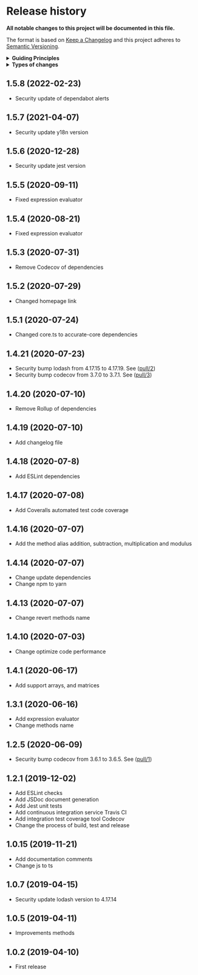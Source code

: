 # Release history

**All notable changes to this project will be documented in this file.**

The format is based on [Keep a Changelog](http://keepachangelog.com/en/1.0.0/)
and this project adheres to [Semantic Versioning](http://semver.org/spec/v2.0.0.html).

<details>
  <summary><strong>Guiding Principles</strong></summary>

-   Changelogs are for humans, not machines.
-   There should be an entry for every single version.
-   The same types of changes should be grouped.
-   Versions and sections should be linkable.
-   The latest version comes first.
-   The release date of each versions is displayed.
-   Mention whether you follow Semantic Versioning.

</details>

<details>
  <summary><strong>Types of changes</strong></summary>

Changelog entries are classified using the following labels _(from [keep-a-changelog](http://keepachangelog.com/)_):

-   `Added` for new features.
-   `Changed` for changes in existing functionality.
-   `Deprecated` for soon-to-be removed features.
-   `Removed` for now removed features.
-   `Fixed` for any bug fixes.
-   `Security` in case of vulnerabilities.

</details>

## 1.5.8 (2022-02-23)

-   Security update of dependabot alerts

## 1.5.7 (2021-04-07)

-   Security update y18n version

## 1.5.6 (2020-12-28)

-   Security update jest version

## 1.5.5 (2020-09-11)

-   Fixed expression evaluator

## 1.5.4 (2020-08-21)

-   Fixed expression evaluator

## 1.5.3 (2020-07-31)

-   Remove Codecov of dependencies

## 1.5.2 (2020-07-29)

-   Changed homepage link

## 1.5.1 (2020-07-24)

-   Changed core.ts to accurate-core dependencies

## 1.4.21 (2020-07-23)

-   Security bump lodash from 4.17.15 to 4.17.19. See ([pull/2](https://github.com/Ipxxiao/accurate/pull/2))
-   Security bump codecov from 3.7.0 to 3.7.1. See ([pull/3](https://github.com/Ipxxiao/accurate/pull/3))

## 1.4.20 (2020-07-10)

-   Remove Rollup of dependencies

## 1.4.19 (2020-07-10)

-   Add changelog file

## 1.4.18 (2020-07-8)

-   Add ESLint dependencies

## 1.4.17 (2020-07-08)

-   Add Coveralls automated test code coverage

## 1.4.16 (2020-07-07)

-   Add the method alias addition, subtraction, multiplication and modulus

## 1.4.14 (2020-07-07)

-   Change update dependencies
-   Change npm to yarn

## 1.4.13 (2020-07-07)

-   Change revert methods name

## 1.4.10 (2020-07-03)

-   Change optimize code performance

## 1.4.1 (2020-06-17)

-   Add support arrays, and matrices

## 1.3.1 (2020-06-16)

-   Add expression evaluator
-   Change methods name

## 1.2.5 (2020-06-09)

-   Security bump codecov from 3.6.1 to 3.6.5. See ([pull/1](https://github.com/Ipxxiao/accurate/pull/1))

## 1.2.1 (2019-12-02)

-   Add ESLint checks
-   Add JSDoc document generation
-   Add Jest unit tests
-   Add continuous integration service Travis CI
-   Add integration test coverage tool Codecov
-   Change the process of build, test and release

## 1.0.15 (2019-11-21)

-   Add documentation comments
-   Change js to ts

## 1.0.7 (2019-04-15)

-   Security update lodash version to 4.17.14

## 1.0.5 (2019-04-11)

-   Improvements methods

## 1.0.2 (2019-04-10)

-   First release

[keep-a-changelog]: https://github.com/olivierlacan/keep-a-changelog
